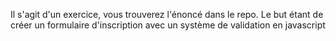 Il s'agit d'un exercice, vous trouverez l'énoncé dans le repo. Le but étant de créer un formulaire d'inscription avec un système de validation en javascript
